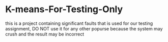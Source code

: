# K-means-For-Testing-Only
this is a project containing significant faults that is used for our testing assignment, 
DO NOT use it for any other popurse because the system may crush and the result may be incorrect




